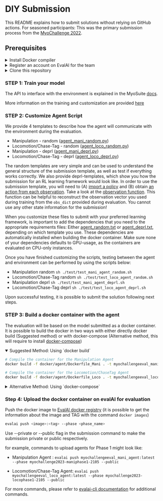 # DIY Submission
This README explains how to submit solutions without relying on GitHub actions. For seasoned participants: This was the primary submission process from the [MyoChallenge 2022](https://github.com/ET-BE/myoChallengeEval).

## Prerequisites
<details closed>
<summary>Install Docker compiler</summary>

Install docker following the [instructions](https://docs.docker.com/get-docker/). Once installed, you can compile the docker containers for the 2 agents with the following scripts:

Note: Do not use `sudo` privileges, rather manage Docker as a [non-root user](https://docs.docker.com/engine/install/linux-postinstall/). Building the docker with root privileges might cause problems during the evalai submission.
</details>

<details closed>
<summary>Register an account on EvalAI for the team</summary>

Install EvalAI Command Line Interface (*evalai-cli*)
```bash
pip install "evalai>=1.3.13"
```

You might need to install evalai dependencies first:

```bash
sudo apt-get install libxml2-dev libxslt-dev
```

[⚠️ IMPORTANT ⚠️] Each team needs to be registered to obtain a specific token to identify it (see [instructions](https://evalai.readthedocs.io/en/latest/participate.html)). After registration, it is possible to add the EvalAI account token to via evalai-cli (full list of commands [here](https://cli.eval.ai/)) with the following command:
``` bash
# Register the tocken to identify your contribution
evalai set_token <your EvalAI participant token>
# Test that the registration was successful. MyoChallenge needs to be in the list returned
evalai challenges --participant
```

</details>

<details closed>
<summary>Clone this repository </summary>

Clone this repository to have access to all needed files:
```bash
# Clone the repository
git clone https://github.com/MyoHub/myoChallenge2023Eval.git
# Enter into the root path
cd myoChallenge2023Eval
# Install dependencies and tests
source ./setup.sh
```
</details>

### STEP 1: Train your model
The API to interface with the environment is explained in the MyoSuite [docs](https://myosuite.readthedocs.io/en/latest/).

More information on the training and customization are provided [here](./agent/TrainingPolicies.md)

<!-- For this challenge you might want to try the `myoChallengeRelocateP1-v0` for a quick test of training a policy (it should take ~2h on a regular laptop) and test the evaluation process. -->

### STEP 2: Customize Agent Script
We provide 4 templates to describe how the agent will communicate with the environment during the evaluation.
-  Manipulation - random ([agent_mani_random.py](../agent/agent_mani_random.py))
-  Locomotion/Chase-Tag - random ([agent_loco_random.py](../agent/agent_loco_random.py))
-  Manipulation - deprl ([agent_mani_deprl.py](../agent/agent_mani_deprl.py))
-  Locomotion/Chase-Tag - deprl ([agent_loco_deprl.py](../agent/agent_loco_deprl.py))

The random templates are very simple and can be used to understand the general structure of the submission template, as well as test if everything works correctly.
We also provide deprl-templates, which show you how the submission for an RL learning framework would look like. 
In order to use the submission template, you will need to (A) [import a policy](https://github.com/MyoHub/myoChallenge2023Eval/blob/main/agent/agent_loco_deprl.py#L59) and (B) obtain [an action from each observation](https://github.com/MyoHub/myoChallenge2023Eval/blob/main/agent/agent_loco_deprl.py#L80). Take a look at the [observation function](https://github.com/MyoHub/myoChallenge2023Eval/blob/main/agent/agent_loco_deprl.py#L8). This function can be helpful to reconstruct the observation vector you used during training from the `obs_dict` provided during evaluation. You cannot use any other state information for the submission!

When you customize these files to submit with your preferred learning framework, is important to add the dependencies that you need to the appropriate requirements files: Either  [agent_random.txt](../requirements/agent_random.txt) or [agent_deprl.txt](../requirements/agent_deprl.txt), depending on which template you use. These dependencies are automatically installed when building the docker container.
Make sure none of your dependencies defaults to GPU-usage, as the containers are evaluated on CPU-only instances.

Once you have finished customizing the scripts, testing between the agent and environment can be performed by using the scripts below:
- Manipulation random `sh ./test/test_mani_agent_random.sh`
- Locomotion/Chase-Tag random `sh ./test/test_loco_agent_random.sh`
- Manipulation deprl `sh ./test/test_mani_agent_deprl.sh`
- Locomotion/Chase-Tag deprl `sh ./test/test_loco_agent_deprl.sh`

Upon successful testing, it is possible to submit the solution following next steps.

### STEP 3: Build a docker container with the agent
The evaluation will be based on the model submitted as a docker container. It is possible to build the docker in two ways with either directly docker build (Suggested method) or with docker-compose (Alternative method, this will require to install [docker-compose](https://docs.docker.com/compose/install/))
<details open>
<summary>Suggested Method: Using `docker build`</summary>

``` bash
# Compile the container for the Manipulation Agent
docker build -f docker/agent/Dockerfile_Mani . -t myochallengeeval_mani_agent

# Compile the container for the Locomotion/ChaseTag Agent
docker build -f docker/agent/Dockerfile_Loco . -t myochallengeeval_loco_agent
```
</details>

<details close>
<summary>Alternative Method: Using `docker-compose`</summary>


``` bash
# Compile the container for the Mani Agent
docker-compose -f docker-compose-ManiAgent.yml up --build

# Compile the container for the Locomotion/Chase-Tag Agent
docker-compose -f docker-compose-LocoAgent.yml up --build
```
</br>
</details>

### Step 4: Upload the docker container on evalAI for evaluation

Push the docker image to [EvalAI docker registry](https://eval.ai/web/challenges/challenge-page/2105/submission) (it is possible to get the information about the image and TAG with the command `docker images`)

```bash
evalai push <image>:<tag> --phase <phase_name>
```
Use --private or --public flag in the submission command to make the submission private or public respectively.

for example, commands to upload agents for Phase 1 might look like:
- Manipulation Agent : `evalai push myochallengeeval_mani_agent:latest --phase myochallenge2023-maniphase1-2105 --public`

- Locomotion/Chase-Tag Agent: `evalai push myochallengeeval_loco_agent:latest --phase myochallenge2023-locophase1-2105 --public`

<!-- and, for Phase 2 might look like:

- Manipulation Agent : `evalai push Dockerfile_Mani:latest --phase myochallenge2023-maniphase2-2105 --public`

- Locomotion/Chase-Tag Agent: `evalai push Dockerfile_Loco:latest --phase myochallenge2023-locophase2-2105 --public`
 -->

For more commands, please refer to [evalai-cli documentation](https://cli.eval.ai/) for additional commands.
